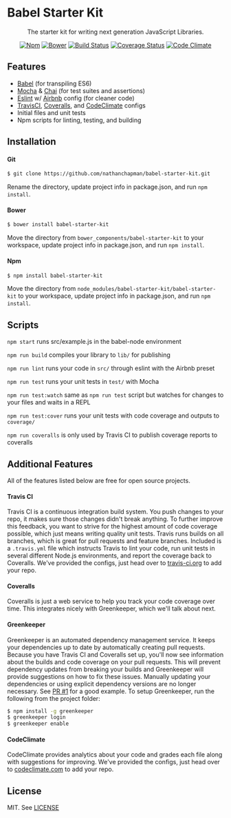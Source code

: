 # Babel Starter Kit

<p align="center">
  The starter kit for writing next generation JavaScript Libraries.
</p>

<p align="center">
  <a href="https://www.npmjs.com/package/babel-starter-kit"><img alt="Npm" src="https://img.shields.io/npm/v/babel-starter-kit.svg"></a>
  <a href="https://github.com/nathanchapman/babel-starter-kit/releases"><img alt="Bower" src="https://img.shields.io/bower/v/babel-starter-kit.svg"></a>
  <a href="https://travis-ci.org/nathanchapman/babel-starter-kit"><img alt="Build Status" src="https://travis-ci.org/nathanchapman/babel-starter-kit.svg?branch=master"></a>
  <a href="https://coveralls.io/github/nathanchapman/babel-starter-kit?branch=master"><img alt="Coverage Status" src="https://coveralls.io/repos/github/nathanchapman/babel-starter-kit/badge.svg?branch=master"></a>
  <a href="https://codeclimate.com/github/nathanchapman/babel-starter-kit"><img alt="Code Climate" src="https://codeclimate.com/github/nathanchapman/babel-starter-kit/badges/gpa.svg"></a>
</p>

## Features

* [Babel](https://babeljs.io/) (for transpiling ES6)
* [Mocha](https://mochajs.org/) & [Chai](http://chaijs.com/) (for test suites and assertions)
* [Eslint](http://eslint.org/) w/ [Airbnb](https://github.com/airbnb/javascript) config (for cleaner code)
* [TravisCI](https://travis-ci.org/), [Coveralls](https://coveralls.io/), and [CodeClimate](https://codeclimate.com) configs
* Initial files and unit tests
* Npm scripts for linting, testing, and building

## Installation
#### Git
```sh
$ git clone https://github.com/nathanchapman/babel-starter-kit.git
```
Rename the directory, update project info in package.json, and run `npm install`.

#### Bower
```sh
$ bower install babel-starter-kit
```
Move the directory from `bower_components/babel-starter-kit` to your workspace, update project info in package.json, and run `npm install`.

#### Npm
```sh
$ npm install babel-starter-kit
```
Move the directory from `node_modules/babel-starter-kit/babel-starter-kit` to your workspace, update project info in package.json, and run `npm install`.

## Scripts
`npm start` runs src/example.js in the babel-node environment

`npm run build` compiles your library to `lib/` for publishing

`npm run lint` runs your code in `src/` through eslint with the Airbnb preset

`npm run test` runs your unit tests in `test/` with Mocha

`npm run test:watch` same as `npm run test` script but watches for changes to your files and waits in a REPL

`npm run test:cover` runs your unit tests with code coverage and outputs to `coverage/`

`npm run coveralls` is only used by Travis CI to publish coverage reports to coveralls

## Additional Features
All of the features listed below are free for open source projects.

#### Travis CI
Travis CI is a continuous integration build system. You push changes to your repo, it makes sure those changes didn't break anything. To further improve this feedback, you want to strive for the highest amount of code coverage possible, which just means writing quality unit tests. Travis runs builds on all branches, which is great for pull requests and feature branches. Included is a `.travis.yml` file which instructs Travis to lint your code, run unit tests in several different Node.js environments, and report the coverage back to Coveralls.
We've provided the configs, just head over to [travis-ci.org](http://travis-ci.org) to add your repo.

#### Coveralls
Coveralls is just a web service to help you track your code coverage over time. This integrates nicely with Greenkeeper, which we'll talk about next.

#### Greenkeeper
Greenkeeper is an automated dependency management service. It keeps your dependencies up to date by automatically creating pull requests. Because you have Travis CI and Coveralls set up, you'll now see information about the builds and code coverage on your pull requests. This will prevent dependency updates from breaking your builds and Greenkeeper will provide suggestions on how to fix these issues. Manually updating your dependencies or using explicit dependency versions are no longer necessary. See [PR #1](https://github.com/nathanchapman/babel-starter-kit/pull/1) for a good example.
To setup Greenkeeper, run the following from the project folder:
```sh
$ npm install -g greenkeeper
$ greenkeeper login
$ greenkeeper enable
```

#### CodeClimate
CodeClimate provides analytics about your code and grades each file along with suggestions for improving. We've provided the configs, just head over to [codeclimate.com](http://codeclimate.com) to add your repo.

## License
MIT. See [LICENSE](LICENSE)
